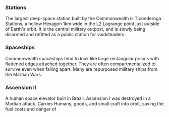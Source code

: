 ### Stations
The largest deep-space station built by the Commonwealth is Ticonderoga Stations, a hollow Hexagon 1km wide in the L2 Lagrange point just outside of Earth's orbit. It is the central military outpost, and is slowly being disarmed and refitted as a public station for voidsteaders. 
### Spaceships
Commonwealth spaceships tend to look like large rectangular prisms with flattened edges attached together. They are often compartmentalized to survive even when falling apart. Many are repurposed military ships from the Martian Wars.
### Ascension II
A human space elevator built in Brazil. Ascension I was destroyed in a Martian attack. Carries Humans, goods, and small craft into orbit, saving the fuel costs and danger of 